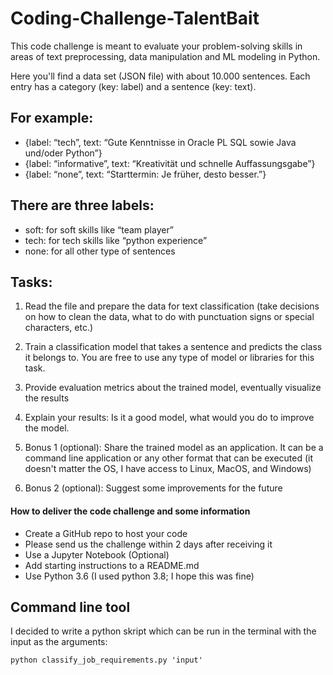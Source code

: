 # Coding-Challenge-TalentBait


This code challenge is meant to evaluate your problem-solving skills in areas of text
preprocessing, data manipulation and ML modeling in Python.

Here you'll find a data set (JSON file) with about 10.000 sentences. Each entry has a category (key: label) and a sentence (key: text). 

## For example:
* {label: “tech”, text: “Gute Kenntnisse in Oracle PL SQL sowie Java und/oder Python”}
* {label: “informative”, text: “Kreativität und schnelle Auffassungsgabe”}
* {label: “none”, text: “Starttermin: Je früher, desto besser.”}

## There are three labels: 
* soft: for soft skills like “team player”
* tech: for tech skills like “python experience”
* none: for all other type of sentences

## Tasks:
1. Read the file and prepare the data for text classification (take decisions on how to clean the data, what to do with punctuation signs or special characters, etc.)
2. Train a classification model that takes a sentence and predicts the class it belongs to. You are free to use any type of model or libraries for this task.
3. Provide evaluation metrics about the trained model, eventually visualize the results
4. Explain your results: Is it a good model, what would you do to improve the model. 
5. Bonus 1 (optional): Share the trained model as an application. It can be a command line application or any other format that can be executed (it doesn't matter the OS, I have access to Linux, MacOS, and Windows)

6. Bonus 2 (optional): Suggest some improvements for the future


#### How to deliver the code challenge and some information
* Create a GitHub repo to host your code
* Please send us the challenge within 2 days after receiving it
* Use a Jupyter Notebook (Optional)
* Add starting instructions to a README.md
* Use Python 3.6 (I used python 3.8; I hope this was fine)

## Command line tool

I decided to write a python skript which can be run in the terminal with the input as the arguments:

`python classify_job_requirements.py 'input'`
